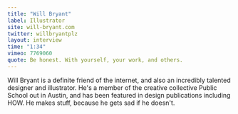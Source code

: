 ```yaml
---
title: "Will Bryant"
label: Illustrator
site: will-bryant.com
twitter: willbryantplz
layout: interview
time: "1:34"
vimeo: 7769060
quote: Be honest. With yourself, your work, and others.
---
```


Will Bryant is a definite friend of the internet, and also an incredibly talented designer and illustrator. He's a member of the creative collective Public School out in Austin, and has been featured in design publications including HOW. He makes stuff, because he gets sad if he doesn't.